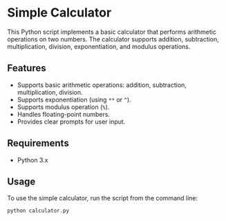 # Simple Calculator

This Python script implements a basic calculator that performs arithmetic operations on two numbers. The calculator supports addition, subtraction, multiplication, division, exponentiation, and modulus operations.

## Features

- Supports basic arithmetic operations: addition, subtraction, multiplication, division.
- Supports exponentiation (using `**` or `^`).
- Supports modulus operation (`%`).
- Handles floating-point numbers.
- Provides clear prompts for user input.

## Requirements

- Python 3.x

## Usage

To use the simple calculator, run the script from the command line:

```sh
python calculator.py
